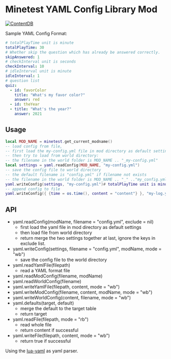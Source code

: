 # Minetest YAML Config Library Mod

[![ContentDB](https://content.minetest.net/packages/snowyu/yaml/shields/title/)](https://content.minetest.net/packages/snowyu/yaml/)

Sample YAML Config Format:

```yaml
# totalPlayTime unit is minute
totalPlayTime: 30
# Whether skip the question which has already be answered correctly.
skipAnswered: 1
# checkInterval unit is seconds
checkInterval: 10
# idleInterval unit is minute
idleInterval: 1
# question list
quiz:
  - id: favorColor
    title: "What's my favor color?"
    answer: red
  - id: theYear
  - title: "What's the year?"
    answer: 2021
```

## Usage

```lua
local MOD_NAME = minetest.get_current_modname()
-- load config from file,
-- first load the my-config.yml file in mod directory as default settings
-- then try to load from world directory:
-- the filename in the world folder is MOD_NAME .. "_my-config.yml"
local settings = yaml.readConfig(MOD_NAME, "my-config.yml")
-- save the config file to world directory
-- the default filename is "config.yml" if filename not exists
-- the filename in the world folder is MOD_NAME .. "_" .."my_config.yml"
yaml.writeConfig(settings, "my-config.yml")# totalPlayTime unit is minute
-- append config to file
yaml.writeConfig({ {time = os.time(), content = "content"} }, "my-log.yml", "a")
```

## API

* yaml.readConfig(modName, filename = "config.yml", exclude = nil)
  * first load the yaml file in mod directory as default settings
  * then load file from world directory
  * return merge the two settings together at last, ignore the keys in exclude list.
* yaml.writeConfig(settings, filename = "config.yml", modName, mode = "wb")
  * save the config file to the world directory
* yaml.readYamlFile(filepath)
  * read a YAML format file
* yaml.readModConfig(filename, modName)
* yaml.readWorldConfig(filename)
* yaml.writeYamlFile(filepath, content, mode = "wb")
* yaml.writeModConfig(filename, content, modName, mode = "wb")
* yaml.writeWorldConfig(content, filename, mode = "wb")
* yaml.defaults(target, default)
  * merge the default to the target table
  * return target
* yaml.readFile(filepath, mode = "rb")
  * read whole file
  * return content if successful
* yaml.writeFile(filepath, content, mode = "wb")
  * return true if successful

Using the [lua-yaml](https://github.com/exosite/lua-yaml) as yaml parser.
